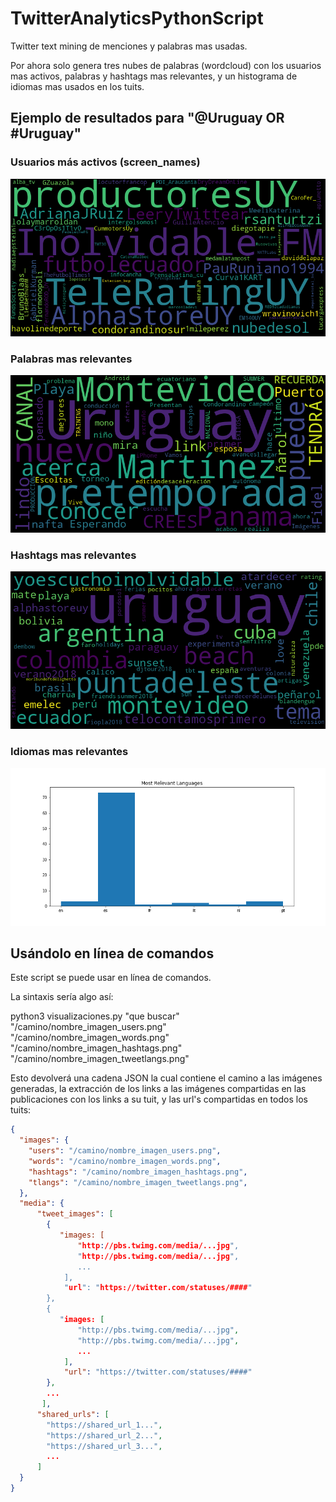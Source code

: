 # TwitterAnalyticsPythonScript
Twitter text mining de menciones y palabras mas usadas.

Por ahora solo genera tres nubes de palabras (wordcloud) con los usuarios mas activos, palabras y hashtags mas relevantes, y un histograma de idiomas mas usados en los tuits.

## Ejemplo de resultados para "@Uruguay OR #Uruguay"

### Usuarios más activos (screen_names) 

![alt text](tda_mostactive.png "Usuarios mas activos")


### Palabras mas relevantes

![alt text](tda_words.png "Palabras mas relevantes")


### Hashtags mas relevantes
![alt text](tda_hashtags.png "Hashtags mas relevantes")


### Idiomas mas relevantes
![alt text](tda_langs.png "Idiomas mas relevantes")


## Usándolo en línea de comandos

Este script se puede usar en línea de comandos.

La sintaxis sería algo así:

python3 visualizaciones.py "que buscar" "/camino/nombre_imagen_users.png"  "/camino/nombre_imagen_words.png"  "/camino/nombre_imagen_hashtags.png" "/camino/nombre_imagen_tweetlangs.png"

Esto devolverá una cadena JSON la cual contiene el camino a las imágenes generadas, la extracción de los links a las imágenes compartidas en las publicaciones con los links a su tuit, y  las url's compartidas en todos los tuits:

```json
{
  "images": {
    "users": "/camino/nombre_imagen_users.png",
    "words": "/camino/nombre_imagen_words.png",
    "hashtags": "/camino/nombre_imagen_hashtags.png",
    "tlangs": "/camino/nombre_imagen_tweetlangs.png",
  },
  "media": {
      "tweet_images": [
        {
           "images: [
               "http://pbs.twimg.com/media/...jpg",
               "http://pbs.twimg.com/media/...jpg",
               ...
            ],
            "url": "https://twitter.com/statuses/####"
        },
        {
           "images: [
               "http://pbs.twimg.com/media/...jpg",
               "http://pbs.twimg.com/media/...jpg",
               ...
            ],
            "url": "https://twitter.com/statuses/####"
        },
        ...
       ],
      "shared_urls": [
        "https://shared_url_1...",
        "https://shared_url_2...",
        "https://shared_url_3...",
        ...
      ]
  }
}


```

